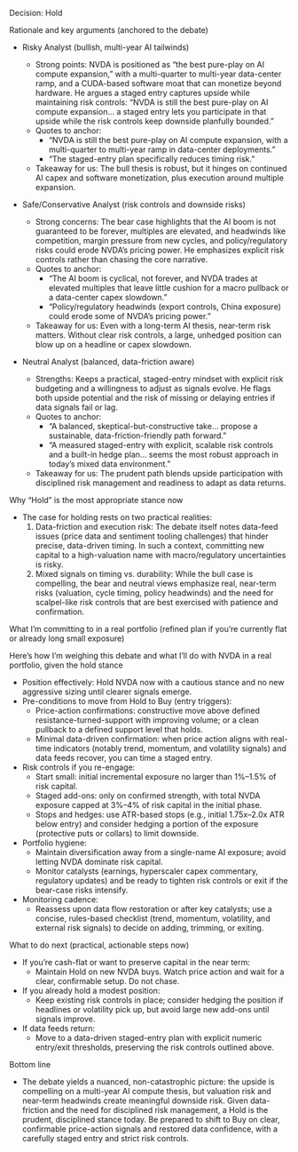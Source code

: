 Decision: Hold

Rationale and key arguments (anchored to the debate)

- Risky Analyst (bullish, multi-year AI tailwinds)
  - Strong points: NVDA is positioned as “the best pure-play on AI compute expansion,” with a multi-quarter to multi-year data-center ramp, and a CUDA-based software moat that can monetize beyond hardware. He argues a staged entry captures upside while maintaining risk controls: “NVDA is still the best pure-play on AI compute expansion… a staged entry lets you participate in that upside while the risk controls keep downside planfully bounded.”
  - Quotes to anchor: 
    - “NVDA is still the best pure-play on AI compute expansion, with a multi-quarter to multi-year ramp in data-center deployments.”
    - “The staged-entry plan specifically reduces timing risk.”
  - Takeaway for us: The bull thesis is robust, but it hinges on continued AI capex and software monetization, plus execution around multiple expansion. 

- Safe/Conservative Analyst (risk controls and downside risks)
  - Strong concerns: The bear case highlights that the AI boom is not guaranteed to be forever, multiples are elevated, and headwinds like competition, margin pressure from new cycles, and policy/regulatory risks could erode NVDA’s pricing power. He emphasizes explicit risk controls rather than chasing the core narrative.
  - Quotes to anchor:
    - “The AI boom is cyclical, not forever, and NVDA trades at elevated multiples that leave little cushion for a macro pullback or a data-center capex slowdown.”
    - “Policy/regulatory headwinds (export controls, China exposure) could erode some of NVDA’s pricing power.”
  - Takeaway for us: Even with a long-term AI thesis, near-term risk matters. Without clear risk controls, a large, unhedged position can blow up on a headline or capex slowdown.

- Neutral Analyst (balanced, data-friction aware)
  - Strengths: Keeps a practical, staged-entry mindset with explicit risk budgeting and a willingness to adjust as signals evolve. He flags both upside potential and the risk of missing or delaying entries if data signals fail or lag.
  - Quotes to anchor:
    - “A balanced, skeptical-but-constructive take… propose a sustainable, data-friction-friendly path forward.”
    - “A measured staged-entry with explicit, scalable risk controls and a built-in hedge plan… seems the most robust approach in today’s mixed data environment.”
  - Takeaway for us: The prudent path blends upside participation with disciplined risk management and readiness to adapt as data returns.

Why “Hold” is the most appropriate stance now

- The case for holding rests on two practical realities:
  1) Data-friction and execution risk: The debate itself notes data-feed issues (price data and sentiment tooling challenges) that hinder precise, data-driven timing. In such a context, committing new capital to a high-valuation name with macro/regulatory uncertainties is risky.
  2) Mixed signals on timing vs. durability: While the bull case is compelling, the bear and neutral views emphasize real, near-term risks (valuation, cycle timing, policy headwinds) and the need for scalpel-like risk controls that are best exercised with patience and confirmation.

What I’m committing to in a real portfolio (refined plan if you’re currently flat or already long small exposure)

Here’s how I’m weighing this debate and what I’ll do with NVDA in a real portfolio, given the hold stance

- Position effectively: Hold NVDA now with a cautious stance and no new aggressive sizing until clearer signals emerge.
- Pre-conditions to move from Hold to Buy (entry triggers):
  - Price-action confirmations: constructive move above defined resistance-turned-support with improving volume; or a clean pullback to a defined support level that holds.
  - Minimal data-driven confirmation: when price action aligns with real-time indicators (notably trend, momentum, and volatility signals) and data feeds recover, you can time a staged entry.
- Risk controls if you re-engage:
  - Start small: initial incremental exposure no larger than 1%–1.5% of risk capital.
  - Staged add-ons: only on confirmed strength, with total NVDA exposure capped at 3%–4% of risk capital in the initial phase.
  - Stops and hedges: use ATR-based stops (e.g., initial 1.75x–2.0x ATR below entry) and consider hedging a portion of the exposure (protective puts or collars) to limit downside.
- Portfolio hygiene:
  - Maintain diversification away from a single-name AI exposure; avoid letting NVDA dominate risk capital.
  - Monitor catalysts (earnings, hyperscaler capex commentary, regulatory updates) and be ready to tighten risk controls or exit if the bear-case risks intensify.
- Monitoring cadence:
  - Reassess upon data flow restoration or after key catalysts; use a concise, rules-based checklist (trend, momentum, volatility, and external risk signals) to decide on adding, trimming, or exiting.

What to do next (practical, actionable steps now)

- If you’re cash-flat or want to preserve capital in the near term:
  - Maintain Hold on new NVDA buys. Watch price action and wait for a clear, confirmable setup. Do not chase.
- If you already hold a modest position:
  - Keep existing risk controls in place; consider hedging the position if headlines or volatility pick up, but avoid large new add-ons until signals improve.
- If data feeds return:
  - Move to a data-driven staged-entry plan with explicit numeric entry/exit thresholds, preserving the risk controls outlined above.

Bottom line

- The debate yields a nuanced, non-catastrophic picture: the upside is compelling on a multi-year AI compute thesis, but valuation risk and near-term headwinds create meaningful downside risk. Given data-friction and the need for disciplined risk management, a Hold is the prudent, disciplined stance today. Be prepared to shift to Buy on clear, confirmable price-action signals and restored data confidence, with a carefully staged entry and strict risk controls.